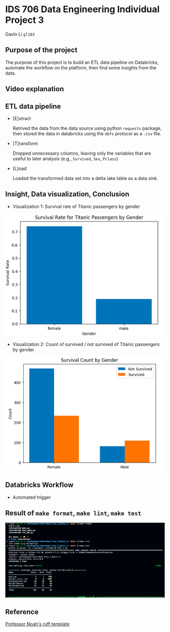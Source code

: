 
# IDS 706 Data Engineering Individual Project 3
Gavin Li `gl183`

## Purpose of the project
The purpose of this project is to build an ETL data pipeline on Databricks, automate the workflow on the platform, then find some insights from the data.

## Video explanation

## ETL data pipeline

- [E]xtract

  Retrived the data from the data source using python `requests` package, then stored the data in databricks using the `dbfs` protocol as a `.csv` file.

- [T]ransform

  Dropped unnecessary columns, leaving only the variables that are useful to later analysis (e.g., `Survived`, `Sex`, `Pclass`)

- [L]oad

  Loaded the transformed data set into a delta lake table as a data sink.

## Insight, Data visualization, Conclusion

- Visualization 1: Survival rate of Titanic passengers by gender

![viz1](./resources/viz1.png)

- Visualization 2: Count of survived / not survived of Titanic passengers by gender

![viz2](./resources/viz2.png)

## Databricks Workflow

- Automated trigger

## Result of `make format`, `make lint`, `make test`

![rslt_make](./resources/rslt_make.png)

## Reference
[Professor Noah's ruff template](https://github.com/nogibjj/python-ruff-template)